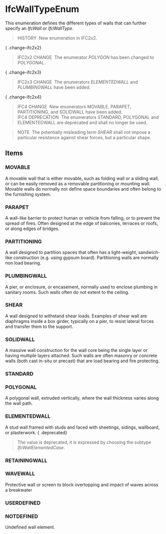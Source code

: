 # IfcWallTypeEnum

This enumeration defines the different types of walls that can further specify an _IfcWall_ or _IfcWallType_.

> HISTORY&nbsp; New enumeration in IFC2x2.

{ .change-ifc2x2}
> IFC2x2 CHANGE&nbsp; The enumerator _POLYGON_ has been changed to _POLYGONAL_.

{ .change-ifc2x3}
> IFC2x3 CHANGE&nbsp; The enumerators _ELEMENTEDWALL_ and _PLUMBINGWALL_ have been added.

{ .change-ifc2x4}
> IFC4 CHANGE&nbsp; New enumerators MOVABLE, PARAPET, PARTITIONING, and SOLIDWALL have been added.  
> IFC4 DEPRECATION&nbsp; The enumerators STANDARD, POLYGONAL and ELEMENTEDWALL are deprecated and shall no longer be used.

> NOTE&nbsp; The potentially misleading term _SHEAR_ shall not impose a particular resistance against shear forces, but a particular shape.

## Items

### MOVABLE
A movable wall that is either movable, such as folding wall or a sliding wall, or can be easily removed as a removable partitioning or mounting wall. Movable walls do normally not define space boundaries and often belong to the furnishing system.

### PARAPET
A wall-like barrier to protect human or vehicle from falling, or to prevent the spread of fires. Often designed at the edge of balconies, terraces or roofs, or along edges of bridges.

### PARTITIONING
A wall designed to partition spaces that often has a light-weight, sandwich-like construction (e.g. using gypsum board). Partitioning walls are normally non load bearing.

### PLUMBINGWALL
A pier, or enclosure, or encasement, normally used to enclose plumbing in sanitary rooms. Such walls often do not extent to the ceiling.

### SHEAR
A wall designed to withstand shear loads. Examples of shear wall are diaphragms inside a box girder, typically on a pier, to resist lateral forces and transfer them to the support.

### SOLIDWALL
A massive wall construction for the wall core being the single layer or having multiple layers attached. Such walls are often masonry or concrete walls (both cast in-situ or precast) that are load bearing and fire protecting.

### STANDARD


### POLYGONAL
A polygonal wall, extruded vertically, where the wall thickness varies along the wall path.

### ELEMENTEDWALL
A stud wall framed with studs and faced with sheetings, sidings, wallboard, or plasterwork. 
{ .deprecated}
> The value is deprecated, it is expressed by choosing the subtype _IfcWallElementedCase_.

### RETAININGWALL


### WAVEWALL
Protective wall or screen to block overtopping and impact of waves across a breakwater

### USERDEFINED


### NOTDEFINED
Undefined wall element.
